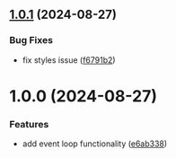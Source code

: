 ## [1.0.1](https://github.com/vault-developer/event-loop-explorer/compare/v1.0.0...v1.0.1) (2024-08-27)


### Bug Fixes

* fix styles issue ([f6791b2](https://github.com/vault-developer/event-loop-explorer/commit/f6791b27ddc45137b325a4307b1397863e59d05d))

# 1.0.0 (2024-08-27)

### Features

- add event loop functionality ([e6ab338](https://github.com/vault-developer/event-loop-explorer/commit/e6ab33876a977e145f1c4cf67d36fdfeb967a935))
